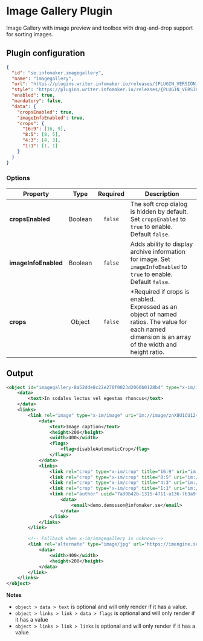 # Image Gallery Plugin
Image Gallery with image preview and toolbox with drag-and-drop support
for sorting images.

## Plugin configuration
```json
{
  "id": "se.infomaker.imagegallery",
  "name": "imagegallery",
  "url": "https://plugins.writer.infomaker.io/releases/{PLUGIN_VERSION}/im-imagegallery.js",
  "style": "https://plugins.writer.infomaker.io/releases/{PLUGIN_VERSION}/im-imagegallery.css",
  "enabled": true,
  "mandatory": false,
  "data": {
    "cropsEnabled": true,
    "imageInfoEnabled": true,
    "crops": {
      "16:9": [16, 9],
      "8:5": [8, 5],
      "4:3": [4, 3],
      "1:1": [1, 1]
    }
  }
}
```

### Options

| Property              | Type      | Required  | Description  |
| --------              | :--:      | :------:  | -----------  |
| **cropsEnabled**      | Boolean   | `false`   | The soft crop dialog is hidden by default. Set `cropsEnabled` to `true` to enable. Default `false`. |
| **imageInfoEnabled**  | Boolean   | `false`   | Adds ability to display archive information for image. Set `imageInfoEnabled` to `true` to enable. Default `false`. |
| **crops**             | Object    | `false`   | *Required if crops is enabled.<br>Expressed as an object of named ratios. The value for each named dimension is an array of the width and height ratio. |

## Output
```xml
<object id="imagegallery-8a52dde8c22e270f0023d2060b0128b4" type="x-im/imagegallery">
    <data>
        <text>In sodales lectus vel egestas rhoncus</text>
    </data>
    <links>
        <link rel="image" type="x-im/image" uri="im://image/znX8U1CU124n26zu7gb40_jBzSk.jpeg" uuid="c382c937-8511-5d48-9677-55658c2bbb32">
            <data>
                <text>Image caption</text>
                <height>200</height>
                <width>400</width>
                <flags>
                    <flag>disableAutomaticCrop</flag>
                </flags>
            </data>
            <links>
                <link rel="crop" type="x-im/crop" title="16:9" uri="im://crop/0/0/0.445/0.3707865168539326"/>
                <link rel="crop" type="x-im/crop" title="8:5" uri="im://crop/0.4025/0/0.5975/0.5599250936329588"/>
                <link rel="crop" type="x-im/crop" title="4:3" uri="im://crop/0.055/0/0.89/1"/>
                <link rel="crop" type="x-im/crop" title="1:1" uri="im://crop/0.16625/0/0.6675/1"/>
                <link rel="author" uuid="7a39b42b-1315-4711-a136-7b3a9f132110" title="Demo Demosson" type="x-im/author">
                    <data>
                        <email>demo.demosson@infomaker.se</email>
                    </data>
                </link>
            </links>
        </link>

        <!-- Fallback when x-im/imagegallery is unknown-->
        <link rel="alternate" type="image/jpg" url="https://imengine.se/457383845734734">
            <data>
                <width>400</width>
                <height>200</height>
            </data>
        </link>
    </links>
</object>
```

**Notes**
* `object > data > text` is optional and will only render if it has a value.
* `object > links > link > data > flags` is optional and will only render if it has a value
* `object > links > link > links` is optional and will only render if it has a value
